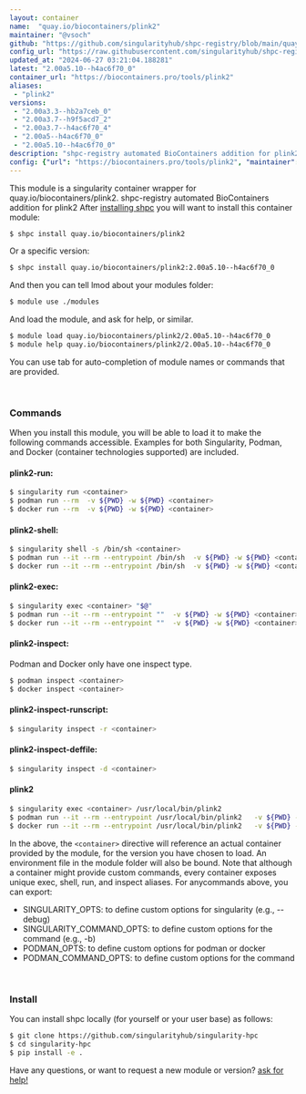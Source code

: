 ```yaml
---
layout: container
name:  "quay.io/biocontainers/plink2"
maintainer: "@vsoch"
github: "https://github.com/singularityhub/shpc-registry/blob/main/quay.io/biocontainers/plink2/container.yaml"
config_url: "https://raw.githubusercontent.com/singularityhub/shpc-registry/main/quay.io/biocontainers/plink2/container.yaml"
updated_at: "2024-06-27 03:21:04.188281"
latest: "2.00a5.10--h4ac6f70_0"
container_url: "https://biocontainers.pro/tools/plink2"
aliases:
 - "plink2"
versions:
 - "2.00a3.3--hb2a7ceb_0"
 - "2.00a3.7--h9f5acd7_2"
 - "2.00a3.7--h4ac6f70_4"
 - "2.00a5--h4ac6f70_0"
 - "2.00a5.10--h4ac6f70_0"
description: "shpc-registry automated BioContainers addition for plink2"
config: {"url": "https://biocontainers.pro/tools/plink2", "maintainer": "@vsoch", "description": "shpc-registry automated BioContainers addition for plink2", "latest": {"2.00a5.10--h4ac6f70_0": "sha256:1f18b260c8f43ff7b057cdda2ead9e4063facf10242bf3daf73a0d4cc9f3ce0c"}, "tags": {"2.00a3.3--hb2a7ceb_0": "sha256:dfa04a7b5b5ec23ca8e2e3af6aebd322428ca7c6898546b6e10b9ad841413dd5", "2.00a3.7--h9f5acd7_2": "sha256:2944b344c7086659f455bc129eafadf33488e6d9ec1b3ec4e1b58e62ce6f34ee", "2.00a3.7--h4ac6f70_4": "sha256:ad1ddb113bc0b13ae6ac9853a0100d61f7e8264591053abbcb386e2668e7c76d", "2.00a5--h4ac6f70_0": "sha256:ca289a4c97a153ae60c6702f1a0583f6351d94bb2b60548412ed7043d16d8bb9", "2.00a5.10--h4ac6f70_0": "sha256:1f18b260c8f43ff7b057cdda2ead9e4063facf10242bf3daf73a0d4cc9f3ce0c"}, "docker": "quay.io/biocontainers/plink2", "aliases": {"plink2": "/usr/local/bin/plink2"}}
---
```


This module is a singularity container wrapper for quay.io/biocontainers/plink2.
shpc-registry automated BioContainers addition for plink2
After [installing shpc](#install) you will want to install this container module:


```bash
$ shpc install quay.io/biocontainers/plink2
```

Or a specific version:

```bash
$ shpc install quay.io/biocontainers/plink2:2.00a5.10--h4ac6f70_0
```

And then you can tell lmod about your modules folder:

```bash
$ module use ./modules
```

And load the module, and ask for help, or similar.

```bash
$ module load quay.io/biocontainers/plink2/2.00a5.10--h4ac6f70_0
$ module help quay.io/biocontainers/plink2/2.00a5.10--h4ac6f70_0
```

You can use tab for auto-completion of module names or commands that are provided.

<br>

### Commands

When you install this module, you will be able to load it to make the following commands accessible.
Examples for both Singularity, Podman, and Docker (container technologies supported) are included.

#### plink2-run:

```bash
$ singularity run <container>
$ podman run --rm  -v ${PWD} -w ${PWD} <container>
$ docker run --rm  -v ${PWD} -w ${PWD} <container>
```

#### plink2-shell:

```bash
$ singularity shell -s /bin/sh <container>
$ podman run --it --rm --entrypoint /bin/sh  -v ${PWD} -w ${PWD} <container>
$ docker run --it --rm --entrypoint /bin/sh  -v ${PWD} -w ${PWD} <container>
```

#### plink2-exec:

```bash
$ singularity exec <container> "$@"
$ podman run --it --rm --entrypoint ""  -v ${PWD} -w ${PWD} <container> "$@"
$ docker run --it --rm --entrypoint ""  -v ${PWD} -w ${PWD} <container> "$@"
```

#### plink2-inspect:

Podman and Docker only have one inspect type.

```bash
$ podman inspect <container>
$ docker inspect <container>
```

#### plink2-inspect-runscript:

```bash
$ singularity inspect -r <container>
```

#### plink2-inspect-deffile:

```bash
$ singularity inspect -d <container>
```


#### plink2

```bash
$ singularity exec <container> /usr/local/bin/plink2
$ podman run --it --rm --entrypoint /usr/local/bin/plink2   -v ${PWD} -w ${PWD} <container> -c " $@"
$ docker run --it --rm --entrypoint /usr/local/bin/plink2   -v ${PWD} -w ${PWD} <container> -c " $@"
```



In the above, the `<container>` directive will reference an actual container provided
by the module, for the version you have chosen to load. An environment file in the
module folder will also be bound. Note that although a container
might provide custom commands, every container exposes unique exec, shell, run, and
inspect aliases. For anycommands above, you can export:

 - SINGULARITY_OPTS: to define custom options for singularity (e.g., --debug)
 - SINGULARITY_COMMAND_OPTS: to define custom options for the command (e.g., -b)
 - PODMAN_OPTS: to define custom options for podman or docker
 - PODMAN_COMMAND_OPTS: to define custom options for the command

<br>

### Install

You can install shpc locally (for yourself or your user base) as follows:

```bash
$ git clone https://github.com/singularityhub/singularity-hpc
$ cd singularity-hpc
$ pip install -e .
```

Have any questions, or want to request a new module or version? [ask for help!](https://github.com/singularityhub/singularity-hpc/issues)